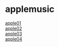 # applemusic
<a href="https://kibaa.github.io/applemusic/apple01.html" target="_blank">apple01</a><br>
<a href="https://kibaa.github.io/applemusic/apple02.html" target="_blank">apple02</a><br>
<a href="https://kibaa.github.io/applemusic/apple03.html" target="_blank">apple03</a><br>
<a href="https://kibaa.github.io/applemusic/apple04.html" target="_blank">apple04</a>
